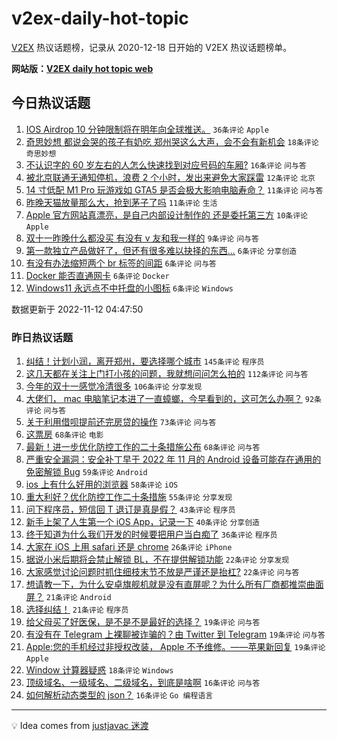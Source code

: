 # v2ex-daily-hot-topic

[V2EX](https://www.v2ex.com/) 热议话题榜，记录从 2020-12-18 日开始的 V2EX 热议话题榜单。

**网站版：[V2EX daily hot topic web](https://boojack.github.io/v2ex-daily-hot-topic-web/)**

## 今日热议话题

<!-- TODAY BEGIN -->

1. [IOS Airdrop 10 分钟限制将在明年向全球推送。](https://www.v2ex.com/t/894644) `36条评论` `Apple`
1. [奇思妙想 都说会哭的孩子有奶吃 郑州哭这么大声，会不会有新机会](https://www.v2ex.com/t/894643) `18条评论` `奇思妙想`
1. [不认识字的 60 岁左右的人怎么快速找到对应号码的车厢?](https://www.v2ex.com/t/894654) `16条评论` `问与答`
1. [被北京联通无通知停机，浪费 2 个小时，发出来避免大家踩雷](https://www.v2ex.com/t/894669) `12条评论` `北京`
1. [14 寸低配 M1 Pro 玩游戏如 GTA5 是否会极大影响电脑寿命？](https://www.v2ex.com/t/894674) `11条评论` `问与答`
1. [昨晚天猫放量那么大，抢到茅子了吗](https://www.v2ex.com/t/894646) `11条评论` `生活`
1. [Apple 官方网站真漂亮，是自己内部设计制作的 还是委托第三方](https://www.v2ex.com/t/894652) `10条评论` `Apple`
1. [双十一昨晚什么都没买 有没有 v 友和我一样的](https://www.v2ex.com/t/894655) `9条评论` `问与答`
1. [第一款独立产品做好了，但还有很多难以抉择的东西...](https://www.v2ex.com/t/894668) `6条评论` `分享创造`
1. [有没有办法缩短两个 br 标签的间距](https://www.v2ex.com/t/894660) `6条评论` `问与答`
1. [Docker 能否直通网卡](https://www.v2ex.com/t/894659) `6条评论` `Docker`
1. [Windows11 永远点不中托盘的小图标](https://www.v2ex.com/t/894653) `6条评论` `Windows`

数据更新于 2022-11-12 04:47:50

<!-- TODAY END -->

### 昨日热议话题

<!-- YESTERDAY BEGIN -->

1. [纠结！计划小润，离开郑州，要选择哪个城市](https://www.v2ex.com/t/894413) `145条评论` `程序员`
1. [这几天都在关注上门打小孩的问题，我就想问问怎么拍的](https://www.v2ex.com/t/894334) `112条评论` `问与答`
1. [今年的双十一感觉冷清很多](https://www.v2ex.com/t/894339) `106条评论` `分享发现`
1. [大佬们， mac 电脑笔记本进了一直蟑螂，今早看到的，这可怎么办啊？](https://www.v2ex.com/t/894331) `92条评论` `问与答`
1. [关于利用借呗提前还完房贷的操作](https://www.v2ex.com/t/894456) `73条评论` `问与答`
1. [这票房](https://www.v2ex.com/t/894352) `68条评论` `电影`
1. [最新！进一步优化防控工作的二十条措施公布](https://www.v2ex.com/t/894482) `68条评论` `问与答`
1. [严重安全漏洞：安全补丁早于 2022 年 11 月的 Android 设备可能存在通用的免密解锁 Bug](https://www.v2ex.com/t/894437) `59条评论` `Android`
1. [ios 上有什么好用的浏览器](https://www.v2ex.com/t/894325) `58条评论` `iOS`
1. [重大利好？优化防控工作二十条措施](https://www.v2ex.com/t/894486) `55条评论` `分享发现`
1. [问下程序员，短信回 T 退订是真是假？](https://www.v2ex.com/t/894572) `43条评论` `程序员`
1. [新手上架了人生第一个 iOS App，记录一下](https://www.v2ex.com/t/894389) `40条评论` `分享创造`
1. [终于知道为什么我们开发的时候要把用户当白痴了](https://www.v2ex.com/t/894527) `36条评论` `程序员`
1. [大家在 iOS 上用 safari 还是 chrome](https://www.v2ex.com/t/894567) `26条评论` `iPhone`
1. [据说小米后期将会禁止解锁 BL，不在提供解锁功能](https://www.v2ex.com/t/894581) `22条评论` `分享发现`
1. [大家感觉讨论问题时抓住细枝末节不放是严谨还是抬杠?](https://www.v2ex.com/t/894416) `22条评论` `问与答`
1. [想请教一下，为什么安卓旗舰机就是没有直屏呢？为什么所有厂商都推崇曲面屏？](https://www.v2ex.com/t/894425) `21条评论` `Android`
1. [选择纠结！](https://www.v2ex.com/t/894390) `21条评论` `程序员`
1. [给父母买了好医保，是不是不是最好的选择？](https://www.v2ex.com/t/894534) `19条评论` `问与答`
1. [有没有在 Telegram 上裸聊被诈骗的？由 Twitter 到 Telegram](https://www.v2ex.com/t/894501) `19条评论` `问与答`
1. [Apple:您的手机经过非授权改装， Apple 不予维修。——苹果新回复](https://www.v2ex.com/t/894488) `19条评论` `Apple`
1. [Window 计算器疑惑](https://www.v2ex.com/t/894432) `18条评论` `Windows`
1. [顶级域名、一级域名、二级域名，到底是啥啊](https://www.v2ex.com/t/894589) `16条评论` `问与答`
1. [如何解析动态类型的 json？](https://www.v2ex.com/t/894502) `16条评论` `Go 编程语言`

<!-- YESTERDAY END -->

---

💡 Idea comes from [justjavac 迷渡](https://github.com/justjavac/)
